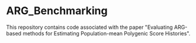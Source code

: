 # ARG_Benchmarking

This repository contains code associated with the paper "Evaluating ARG-based methods for Estimating Population-mean Polygenic Score Histories".
